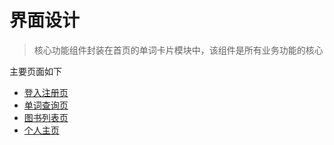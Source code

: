# 界面设计

>  核心功能组件封装在首页的单词卡片模块中，该组件是所有业务功能的核心

主要页面如下

* [登入注册页](登入注册页.md)
* [单词查询页](单词查询页.md)
* [图书列表页](图书列表页.md)
* [个人主页](个人主页.md)


